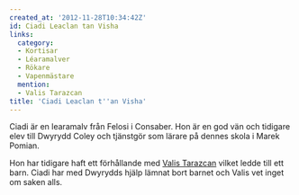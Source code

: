 ```yaml
---
created_at: '2012-11-28T10:34:42Z'
id: Ciadi Leaclan tan Visha
links:
  category:
  - Kortisar
  - Léaramalver
  - Rökare
  - Vapenmästare
  mention:
  - Valis Tarazcan
title: 'Ciadi Leaclan t''an Visha'
---
```


Ciadi är en learamalv från Felosi i Consaber. Hon är en god vän och tidigare elev till Dwyrydd Coley
och tjänstgör som lärare på dennes skola i Marek Pomian.

Hon har tidigare haft ett förhållande med [Valis Tarazcan] vilket ledde till ett barn. Ciadi har med
Dwyrydds hjälp lämnat bort barnet och Valis vet inget om saken alls.

  [Valis Tarazcan]: Valis_Tarazcan